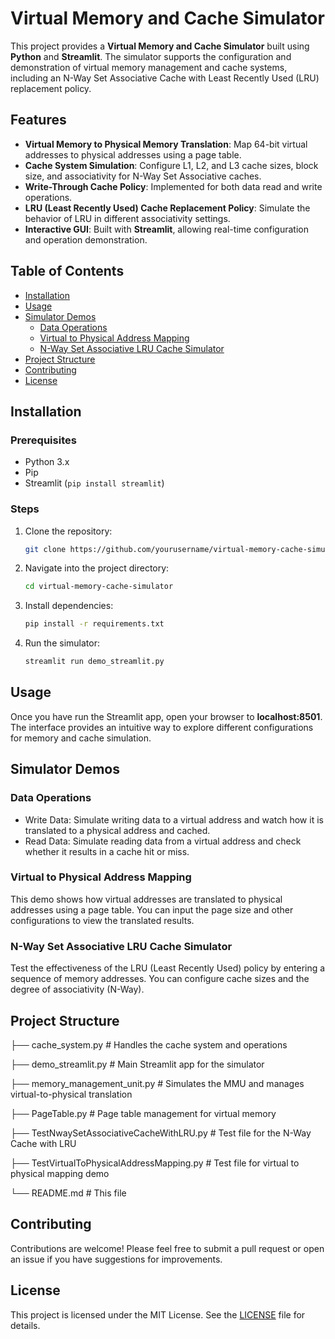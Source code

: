 # Virtual Memory and Cache Simulator

This project provides a **Virtual Memory and Cache Simulator** built using **Python** and **Streamlit**. The simulator supports the configuration and demonstration of virtual memory management and cache systems, including an N-Way Set Associative Cache with Least Recently Used (LRU) replacement policy.

## Features

- **Virtual Memory to Physical Memory Translation**: Map 64-bit virtual addresses to physical addresses using a page table.
- **Cache System Simulation**: Configure L1, L2, and L3 cache sizes, block size, and associativity for N-Way Set Associative caches.
- **Write-Through Cache Policy**: Implemented for both data read and write operations.
- **LRU (Least Recently Used) Cache Replacement Policy**: Simulate the behavior of LRU in different associativity settings.
- **Interactive GUI**: Built with **Streamlit**, allowing real-time configuration and operation demonstration.

## Table of Contents

- [Installation](#installation)
- [Usage](#usage)
- [Simulator Demos](#simulator-demos)
  - [Data Operations](#data-operations)
  - [Virtual to Physical Address Mapping](#virtual-to-physical-address-mapping)
  - [N-Way Set Associative LRU Cache Simulator](#n-way-set-associative-lru-cache-simulator)
- [Project Structure](#project-structure)
- [Contributing](#contributing)
- [License](#license)

## Installation

### Prerequisites

- Python 3.x
- Pip
- Streamlit (`pip install streamlit`)

### Steps

1. Clone the repository:
   ```bash
   git clone https://github.com/yourusername/virtual-memory-cache-simulator.git
2. Navigate into the project directory:
   ```bash
   cd virtual-memory-cache-simulator
3. Install dependencies:
   ```bash
   pip install -r requirements.txt
4. Run the simulator:
   ```bash
   streamlit run demo_streamlit.py

## Usage
Once you have run the Streamlit app, open your browser to **localhost:8501**. The interface provides an intuitive way to explore different configurations for memory and cache simulation.

## Simulator Demos

### Data Operations
- Write Data: Simulate writing data to a virtual address and watch how it is translated to a physical address and cached.
- Read Data: Simulate reading data from a virtual address and check whether it results in a cache hit or miss.

### Virtual to Physical Address Mapping
This demo shows how virtual addresses are translated to physical addresses using a page table. You can input the page size and other configurations to view the translated results.

### N-Way Set Associative LRU Cache Simulator
Test the effectiveness of the LRU (Least Recently Used) policy by entering a sequence of memory addresses. You can configure cache sizes and the degree of associativity (N-Way).

## Project Structure

├── cache_system.py               # Handles the cache system and operations

├── demo_streamlit.py             # Main Streamlit app for the simulator

├── memory_management_unit.py     # Simulates the MMU and manages virtual-to-physical translation

├── PageTable.py                  # Page table management for virtual memory

├── TestNwaySetAssociativeCacheWithLRU.py  # Test file for the N-Way Cache with LRU

├── TestVirtualToPhysicalAddressMapping.py # Test file for virtual to physical mapping demo

└── README.md                     # This file


## Contributing
Contributions are welcome! Please feel free to submit a pull request or open an issue if you have suggestions for improvements.

## License
This project is licensed under the MIT License. See the [LICENSE](LICENSE) file for details.

